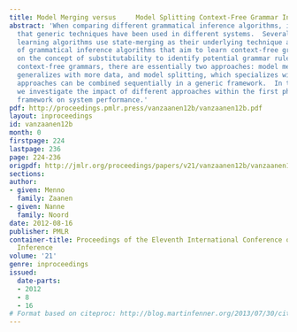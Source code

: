 ```yaml
---
title: Model Merging versus     Model Splitting Context-Free Grammar Induction
abstract: 'When comparing different grammatical inference algorithms, it becomes evident
  that generic techniques have been used in different systems.  Several finite-state
  learning algorithms use state-merging as their underlying technique and a collection
  of grammatical inference algorithms that aim to learn context-free grammars build
  on the concept of substitutability to identify potential grammar rules. When learning
  context-free grammars, there are essentially two approaches: model merging, which
  generalizes with more data, and model splitting, which specializes with more data.  Both
  approaches can be combined sequentially in a generic framework.  In this article,
  we investigate the impact of different approaches within the first phase of the
  framework on system performance.'
pdf: http://proceedings.pmlr.press/vanzaanen12b/vanzaanen12b.pdf
layout: inproceedings
id: vanzaanen12b
month: 0
firstpage: 224
lastpage: 236
page: 224-236
origpdf: http://jmlr.org/proceedings/papers/v21/vanzaanen12b/vanzaanen12b.pdf
sections: 
author:
- given: Menno
  family: Zaanen
- given: Nanne
  family: Noord
date: 2012-08-16
publisher: PMLR
container-title: Proceedings of the Eleventh International Conference on Grammatical
  Inference
volume: '21'
genre: inproceedings
issued:
  date-parts:
  - 2012
  - 8
  - 16
# Format based on citeproc: http://blog.martinfenner.org/2013/07/30/citeproc-yaml-for-bibliographies/
---
```

